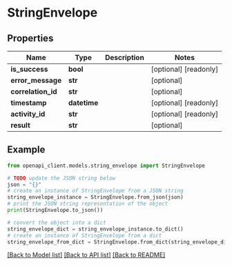 # StringEnvelope


## Properties

Name | Type | Description | Notes
------------ | ------------- | ------------- | -------------
**is_success** | **bool** |  | [optional] [readonly] 
**error_message** | **str** |  | [optional] 
**correlation_id** | **str** |  | [optional] 
**timestamp** | **datetime** |  | [optional] [readonly] 
**activity_id** | **str** |  | [optional] [readonly] 
**result** | **str** |  | [optional] 

## Example

```python
from openapi_client.models.string_envelope import StringEnvelope

# TODO update the JSON string below
json = "{}"
# create an instance of StringEnvelope from a JSON string
string_envelope_instance = StringEnvelope.from_json(json)
# print the JSON string representation of the object
print(StringEnvelope.to_json())

# convert the object into a dict
string_envelope_dict = string_envelope_instance.to_dict()
# create an instance of StringEnvelope from a dict
string_envelope_from_dict = StringEnvelope.from_dict(string_envelope_dict)
```
[[Back to Model list]](../README.md#documentation-for-models) [[Back to API list]](../README.md#documentation-for-api-endpoints) [[Back to README]](../README.md)


